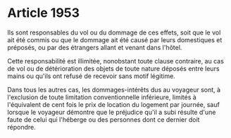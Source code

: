 # Article 1953

<p>Ils sont responsables du vol ou du dommage de ces effets, soit que le vol ait été commis ou que le dommage ait été causé par leurs domestiques et préposés, ou par des étrangers allant et venant dans l'hôtel.</p><p>Cette responsabilité est illimitée, nonobstant toute clause contraire, au cas de vol ou de détérioration des objets de toute nature déposés entre leurs mains ou qu'ils ont refusé de recevoir sans motif légitime.</p><p>Dans tous les autres cas, les dommages-intérêts dus au voyageur sont, à l'exclusion de toute limitation conventionnelle inférieure, limités à l'équivalent de cent fois le prix de location du logement par journée, sauf lorsque le voyageur démontre que le préjudice qu'il a subi résulte d'une faute de celui qui l'héberge ou des personnes dont ce dernier doit répondre.</p>